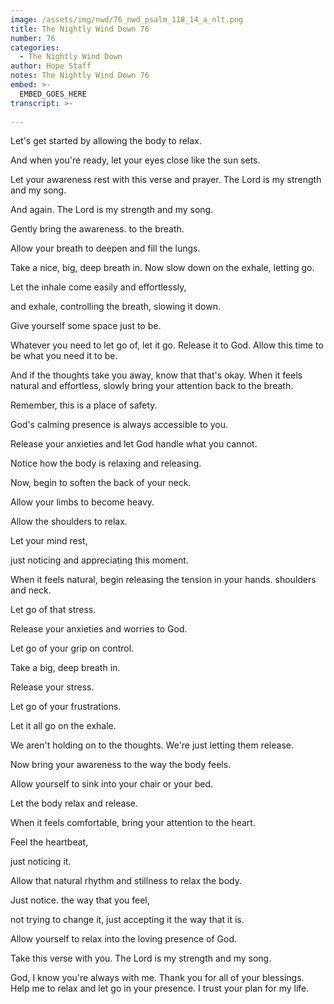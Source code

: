 ```yaml
---
image: /assets/img/nwd/76_nwd_psalm_118_14_a_nlt.png
title: The Nightly Wind Down 76
number: 76
categories:
  - The Nightly Wind Down
author: Hope Staff
notes: The Nightly Wind Down 76
embed: >-
  EMBED_GOES_HERE
transcript: >-
  
---
```

Let's get started by allowing the body to relax.

And when you're ready, let your eyes close like the sun sets.

Let your awareness rest with this verse and prayer. The Lord is my strength and my song.

And again. The Lord is my strength and my song.

Gently bring the awareness. to the breath.

Allow your breath to deepen and fill the lungs.

Take a nice, big, deep breath in. Now slow down on the exhale, letting go.

Let the inhale come easily and effortlessly,

and exhale, controlling the breath, slowing it down.

Give yourself some space just to be.

Whatever you need to let go of, let it go. Release it to God. Allow this time to be what you need it to be.

And if the thoughts take you away, know that that's okay. When it feels natural and effortless, slowly bring your attention back to the breath.

Remember, this is a place of safety.

God's calming presence is always accessible to you.

Release your anxieties and let God handle what you cannot.

Notice how the body is relaxing and releasing.

Now, begin to soften the back of your neck.

Allow your limbs to become heavy.

Allow the shoulders to relax.

Let your mind rest,

just noticing and appreciating this moment.

When it feels natural, begin releasing the tension in your hands. shoulders and neck.

Let go of that stress.

Release your anxieties and worries to God.

Let go of your grip on control.

Take a big, deep breath in.

Release your stress.

Let go of your frustrations.

Let it all go on the exhale.

We aren't holding on to the thoughts. We're just letting them release.

Now bring your awareness to the way the body feels.

Allow yourself to sink into your chair or your bed.

Let the body relax and release.

When it feels comfortable, bring your attention to the heart.

Feel the heartbeat,

just noticing it.

Allow that natural rhythm and stillness to relax the body.

Just notice. the way that you feel,

not trying to change it, just accepting it the way that it is.

Allow yourself to relax into the loving presence of God.

Take this verse with you. The Lord is my strength and my song.

God, I know you're always with me. Thank you for all of your blessings. Help me to relax and let go in your presence. I trust your plan for my life.

